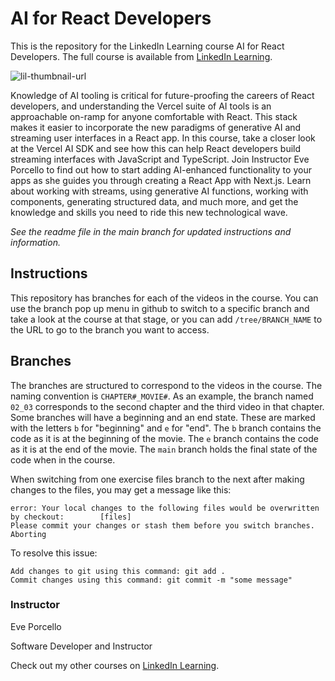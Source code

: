 # AI for React Developers
This is the repository for the LinkedIn Learning course AI for React Developers. The full course is available from [LinkedIn Learning][lil-course-url].

![lil-thumbnail-url]

Knowledge of AI tooling is critical for future-proofing the careers of React developers, and understanding the Vercel suite of AI tools is an approachable on-ramp for anyone comfortable with React. This stack makes it easier to incorporate the new paradigms of generative AI and streaming user interfaces in a React app. In this course, take a closer look at the Vercel AI SDK and see how this can help React developers build streaming interfaces with JavaScript and TypeScript. Join Instructor Eve Porcello to find out how to start adding AI-enhanced functionality to your apps as she guides you through creating a React App with Next.js. Learn about working with streams, using generative AI functions, working with components, generating structured data, and much more, and get the knowledge and skills you need to ride this new technological wave.

_See the readme file in the main branch for updated instructions and information._
## Instructions
This repository has branches for each of the videos in the course. You can use the branch pop up menu in github to switch to a specific branch and take a look at the course at that stage, or you can add `/tree/BRANCH_NAME` to the URL to go to the branch you want to access.

## Branches
The branches are structured to correspond to the videos in the course. The naming convention is `CHAPTER#_MOVIE#`. As an example, the branch named `02_03` corresponds to the second chapter and the third video in that chapter. 
Some branches will have a beginning and an end state. These are marked with the letters `b` for "beginning" and `e` for "end". The `b` branch contains the code as it is at the beginning of the movie. The `e` branch contains the code as it is at the end of the movie. The `main` branch holds the final state of the code when in the course.

When switching from one exercise files branch to the next after making changes to the files, you may get a message like this:

    error: Your local changes to the following files would be overwritten by checkout:        [files]
    Please commit your changes or stash them before you switch branches.
    Aborting

To resolve this issue:
	
    Add changes to git using this command: git add .
	Commit changes using this command: git commit -m "some message"

### Instructor

Eve Porcello

Software Developer and Instructor
                            

Check out my other courses on [LinkedIn Learning](https://www.linkedin.com/learning/instructors/eve-porcello?u=104).

[0]: # (Replace these placeholder URLs with actual course URLs)

[lil-course-url]: https://www.linkedin.com/learning/ai-for-react-developers
[lil-thumbnail-url]: https://media.licdn.com/dms/image/v2/D4E0DAQFkG8Qijq3mqQ/learning-public-crop_675_1200/learning-public-crop_675_1200/0/1724102918798?e=2147483647&v=beta&t=PnC73Dt5MUwWUgdw-4dbukIgSg7mPK5Sh8r_KDZqDD0

